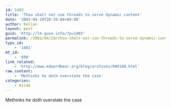 ```yaml
---
id: 1403
title: 'Thou shalt not use threads to serve dynamic content'
date: '2003-04-29T20:39:04+00:00'
author: Kellan
layout: post
guid: 'http://lm.quxx.info/?p=1403'
permalink: /2003/04/29/thou-shalt-not-use-threads-to-serve-dynamic-content/
typo_id:
    - '1401'
mt_id:
    - '690'
link_related:
    - 'http://www.edwardbear.org/blog/archives/000168.html'
raw_content:
    - 'Methinks he doth overstate the case'
categories:
    - Aside
---
```


Methinks he doth overstate the case